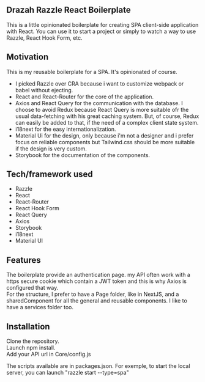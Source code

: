 ## Drazah Razzle React Boilerplate
This is a little opinionated boilerplate for creating SPA client-side application with React.  You can use it to start a project or simply to watch a way to use Razzle, React Hook Form, etc.

## Motivation
This is my reusable boilerplate for a SPA. It's opinionated of course.  
- I picked Razzle over CRA because i want to customize webpack or babel without ejecting.
- React and React-Router for the core of the application.
- Axios and React Query for the communication with the database. I choose to avoid Redux because React Query is more suitable ofr the usual data-fetching with his great caching system. But, of course, Redux can easily be added to that, if the need of a complex client state system.
- i18next for the easy internationalization.
- Material Ui for the design, only because i'm not a designer and i prefer focus on reliable components but Tailwind.css should be more suitable if the design is very custom.
- Storybook for the documentation of the components. 


## Tech/framework used
 - Razzle
 - React
 - React-Router
 - React Hook Form
 - React Query
 - Axios
 - Storybook
 - i18next
 - Material UI
 

## Features
The boilerplate provide an authentication page. my API often work with a https secure cookie which contain a JWT token and this is why Axios is configured that way.  
For the structure, I prefer to have a Page folder, like in NextJS, and a sharedComponent for all the general and reusable components. I like to have a services folder too.  


## Installation
Clone the repository.   
Launch npm install.  
Add your API url in Core/config.js

The scripts available are in packages.json. For exemple, to start the local server, you can launch "razzle start --type=spa"
